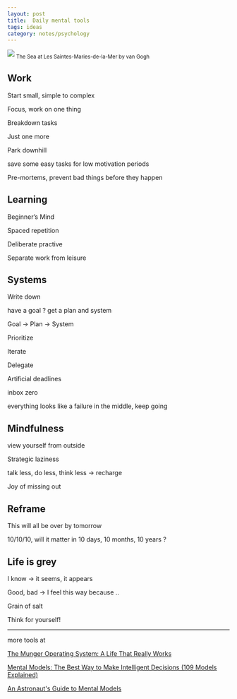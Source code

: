 ```yaml
---
layout: post
title:  Daily mental tools 
tags: ideas
category: notes/psychology
---
```


![](https://www.vangoghmuseum.nl/download/6e320ca7-a502-4e56-abde-4222c3332ef4.jpg)
<sub>The Sea at Les Saintes-Maries-de-la-Mer by van Gogh</sub>


## Work

Start small, simple to complex 

Focus, work on one thing 

Breakdown tasks 

Just one more 

Park downhill 

save some easy tasks for low motivation periods 

Pre-mortems, prevent bad things before they happen 

## Learning 

Beginner’s Mind

Spaced repetition 

Deliberate practive 

Separate work from leisure 

## Systems

Write down 

have a goal ? get a plan and system 

Goal -> Plan -> System 

Prioritize 

Iterate

Delegate 

Artificial deadlines

inbox zero 

everything looks like a failure in the middle, keep going 

## Mindfulness

view yourself from outside 

Strategic laziness

talk less, do less, think less -> recharge 

Joy of missing out 

## Reframe

This will all be over by tomorrow 

10/10/10, will it matter in 10 days, 10 months, 10 years ?


## Life is grey 

I know -> it seems, it appears 

Good, bad -> I feel this way because .. 

Grain of salt 

Think for yourself! 

---

more tools at 

[The Munger Operating System: A Life That Really Works](https://fs.blog/2016/04/munger-operating-system/)

[Mental Models: The Best Way to Make Intelligent Decisions (109 Models Explained)](https://fs.blog/mental-models/)

[An Astronaut's Guide to Mental Models](https://fs.blog/2020/02/mental-models-in-space/)
